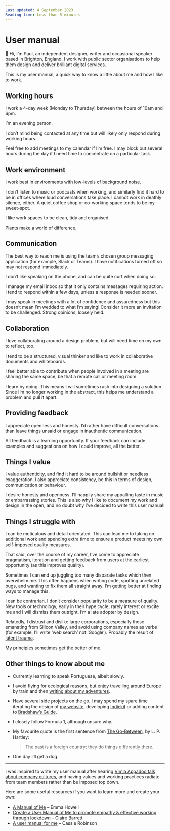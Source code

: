 ```yaml
---
Last updated: 4 September 2023
Reading time: Less than 5 minutes
---
```


# User manual

👋 Hi, I’m Paul, an independent designer, writer and occasional speaker based in Brighton, England. I work with public sector organisations to help them design and deliver brilliant digital services.

This is my user manual, a quick way to know a little about me and how I like to work.

## Working hours

I work a 4-day week (Monday to Thursday) between the hours of 10am and 6pm.

I’m an evening person.

I don’t mind being contacted at any time but will likely only respond during working hours.

Feel free to add meetings to my calendar if I’m free. I may block out several hours during the day if I need time to concentrate on a particular task.

## Work environment

I work best in environments with low-levels of background noise.

I don’t listen to music or podcasts when working, and similarly find it hard to be in offices where loud conversations take place. I cannot work in deathly silence, either. A quiet coffee shop or co-working space tends to be my sweet-spot.

I like work spaces to be clean, tidy and organised.

Plants make a world of difference.

## Communication

The best way to reach me is using the team’s chosen group messaging application (for example, Slack or Teams). I have notifications turned off so may not respond immediately.

I don’t like speaking on the phone, and can be quite curt when doing so.

I manage my email inbox so that it only contains messages requiring action. I tend to respond within a few days, unless a response is needed sooner.

I may speak in meetings with a lot of confidence and assuredness but this doesn’t mean I’m wedded to what I’m saying! Consider it more an invitation to be challenged. Strong opinions, loosely held.

## Collaboration

I love collaborating around a design problem, but will need time on my own to reflect, too.

I tend to be a structured, visual thinker and like to work in collaborative documents and whiteboards.

I feel better able to contribute when people involved in a meeting are sharing the same space, be that a remote call or meeting room.

I learn by doing. This means I will sometimes rush into designing a solution. Since I’m no longer working in the abstract, this helps me understand a problem and pull it apart.

## Providing feedback

I appreciate openness and honesty. I’d rather have difficult conversations than leave things unsaid or engage in inauthentic communication.

All feedback is a learning opportunity. If your feedback can include examples and suggestions on how I could improve, all the better.

## Things I value

I value authenticity, and find it hard to be around bullshit or needless exaggeration. I also appreciate consistency, be this in terms of design, communication or behaviour.

I desire honesty and openness. I’ll happily share my appalling taste in music or embarrassing stories. This is also why I like to document my work and design in the open, and no doubt why I’ve decided to write this user manual!

## Things I struggle with

I can be meticulous and detail orientated. This can lead me to taking on additional work and spending extra time to ensure a product meets my own self-imposed quality measures.

That said, over the course of my career, I’ve come to appreciate pragmatism, iteration and getting feedback from users at the earliest opportunity (as this improves quality).

Sometimes I can end up juggling too many disparate tasks which then overwhelm me. This often happens when writing code, spotting unrelated bugs, and wanting to fix them all straight away. I’m getting better at finding ways to manage this.

I can be contrarian. I don’t consider popularity to be a measure of quality. New tools or technology, early in their hype cycle, rarely interest or excite me and I will dismiss them outright. I’m a late adopter by design.

Relatedly, I distrust and dislike large corporations, especially those emanating from Silicon Valley, and avoid using company names as verbs (for example, I’ll write ‘web search’ not ‘Google’). Probably the result of [latent trauma](https://paulrobertlloyd.com/2015/341/a1/peaceful_reflection/).

My principles sometimes get the better of me.

## Other things to know about me

- Currently learning to speak Portuguese, albeit slowly.
- I avoid flying for ecological reasons, but enjoy travelling around Europe by train and then [writing about my adventures](https://paulrobertlloyd.com/categories/travel/).
- Have several side projects on the go. I may spend my spare time iterating the design of [my website](https://paulrobertlloyd.com), developing [Indiekit](https://getindiekit.com) or adding content to [Bradshaw’s Guide](https://beta.bradshaws.guide).
- I closely follow Formula 1, although unsure why.
- My favourite quote is the first sentence from [The Go-Between](https://en.wikipedia.org/wiki/The_Go-Between), by L. P. Hartley:

  > The past is a foreign country; they do things differently there.

- One day I’ll get a dog.

---

I was inspired to write my user manual after hearing [Vimla Appadoo talk about company cultures](https://2023.uxlondon.com/speakers/vimla-appadoo/), and having values and working practices radiate from team members rather than be imposed top down.

Here are some useful resources if you want to learn more and create your own:

- [A Manual of Me](https://designedandmade.substack.com/p/a-manual-of-me) – Emma Howell
- [Create a User Manual of Me to promote empathy & effective working through lockdown](https://medium.com/@_clairebarrett_/c0b4bfc5eddf) – Claire Barrett
- [A user manual for me](https://cassierobinson.medium.com/d3a851fbc694) – Cassie Robinson
